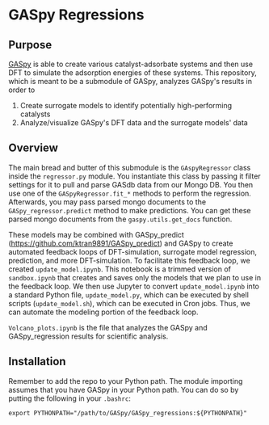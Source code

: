 # GASpy Regressions

## Purpose
[GASpy](https://github.com/ktran9891/GASpy) is able to create various catalyst-adsorbate systems and then
use DFT to simulate the adsorption energies of these systems. This repository, which is meant to be a submodule of
GASpy, analyzes GASpy's results in order to
1. Create surrogate models to identify potentially high-performing catalysts
2. Analyze/visualize GASpy's DFT data and the surrogate models' data

## Overview
The main bread and butter of this submodule is the `GAspyRegressor` class inside the `regressor.py` module.
You instantiate this class by passing it filter settings for it to pull and parse GASdb data from our Mongo DB.
You then use one of the `GASpyRegressor.fit_*` methods to perform the regression. Afterwards, you may pass parsed
mongo documents to the `GASpy_regressor.predict` method to make predictions. You can get these parsed mongo
documents from the `gaspy.utils.get_docs` function.

These models may be combined with GASpy_predict (https://github.com/ktran9891/GASpy_predict) and GASpy
to create automated feedback loops of DFT-simulation, surrogate model regression, prediction, and more DFT-simulation.
To facilitate this feedback loop, we created `update_model.ipynb`. This notebook is a trimmed version of `sandbox.ipynb`
that creates and saves only the models that we plan to use in the feedback loop. We then use Jupyter to convert
`update_model.ipynb` into a standard Python file, `update_model.py`, which can be executed by shell scripts
(`update_model.sh`), which can be executed in Cron jobs. Thus, we can automate the modeling portion of the feedback loop.

`Volcano_plots.ipynb` is the file that analyzes the GASpy and GASpy_regression results for scientific analysis.

## Installation
Remember to add the repo to your Python path. The module importing assumes that you have GASpy in your Python path.
You can do so by putting the following in your `.bashrc`:
```
export PYTHONPATH="/path/to/GASpy/GASpy_regressions:${PYTHONPATH}"
```
